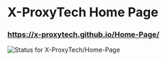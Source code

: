 # X-ProxyTech Home Page

### https://x-proxytech.github.io/Home-Page/

![Status for X-ProxyTech/Home-Page](https://img.shields.io/github/deployments/X-ProxyTech/Home-Page/github-pages?label=State)
